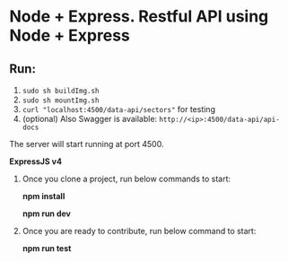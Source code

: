 # Node + Express. Restful API using Node + Express 

## Run:
1. `sudo sh buildImg.sh`
2. `sudo sh mountImg.sh`
3. `curl "localhost:4500/data-api/sectors"` for testing
4. (optional) Also Swagger is available: `http://<ip>:4500/data-api/api-docs`

The server will start running at port 4500.

**ExpressJS v4**

1. Once you clone a project, run below commands to start: 

    **npm install**

    **npm run dev**

2. Once you are ready to contribute, run below command to start: 

    **npm run test**



